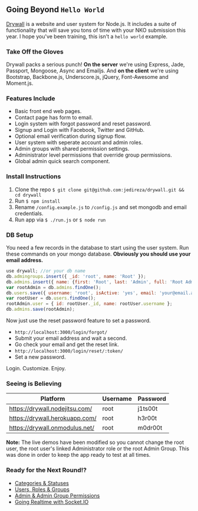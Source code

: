 ## Going Beyond `Hello World`

[Drywall](http://jedireza.github.io/drywall/) is a website and user system for Node.js. It includes a suite of functionality that will save you tons of time with your NKO submission this year. I hope you've been training, this isn't a `hello world` example.

### Take Off the Gloves

Drywall packs a serious punch! __On the server__ we're using Express, Jade, Passport, Mongoose, Async and Emailjs. And __on the client__ we're using Bootstrap, Backbone.js, Underscore.js, jQuery, Font-Awesome and Moment.js.

### Features Include

 - Basic front end web pages.
 - Contact page has form to email.
 - Login system with forgot password and reset password.
 - Signup and Login with Facebook, Twitter and GitHub.
 - Optional email verification during signup flow.
 - User system with seperate account and admin roles.
 - Admin groups with shared permission settings.
 - Administrator level permissions that override group permissions.
 - Global admin quick search component.

### Install Instructions

 1. Clone the repo `$ git clone git@github.com:jedireza/drywall.git && cd drywall`
 2. Run `$ npm install`
 3. Rename `/config.example.js` to `/config.js` and set mongodb and email credentials.
 4. Run app via `$ ./run.js` or `$ node run`

### DB Setup

You need a few records in the database to start using the user system. Run these commands on your mongo database. __Obviously you should use your email address.__

```js
use drywall; //or your db name
db.admingroups.insert({ _id: 'root', name: 'Root' });
db.admins.insert({ name: {first: 'Root', last: 'Admin', full: 'Root Admin'}, groups: ['root'] });
var rootAdmin = db.admins.findOne();
db.users.save({ username: 'root', isActive: 'yes', email: 'your@email.addy', roles: {admin: rootAdmin._id} });
var rootUser = db.users.findOne();
rootAdmin.user = { id: rootUser._id, name: rootUser.username };
db.admins.save(rootAdmin);
```

Now just use the reset password feature to set a password.

 - `http://localhost:3000/login/forgot/`
 - Submit your email address and wait a second.
 - Go check your email and get the reset link.
 - `http://localhost:3000/login/reset/:token/`
 - Set a new password.

Login. Customize. Enjoy.

### Seeing is Believing

| Platform                       | Username | Password |
| ------------------------------ | -------- | -------- |
| https://drywall.nodejitsu.com/ | root     | j1ts00t  |
| https://drywall.herokuapp.com/ | root     | h3r00t   |
| https://drywall.onmodulus.net/ | root     | m0dr00t  |

__Note:__ The live demos have been modified so you cannot change the root user, the root user's linked Administrator role or the root Admin Group. This was done in order to keep the app ready to test at all times.

### Ready for the Next Round!?

 - [Categories & Statuses](https://github.com/jedireza/drywall/wiki/Categories-&-Statuses)
 - [Users, Roles & Groups](https://github.com/jedireza/drywall/wiki/Users,-Roles-&-Groups)
 - [Admin & Admin Group Permissions](https://github.com/jedireza/drywall/wiki/Admin-&-Admin-Group-Permissions)
 - [Going Realtime with Socket.IO](https://github.com/jedireza/drywall/wiki/Going-Realtime-with-Socket.IO)